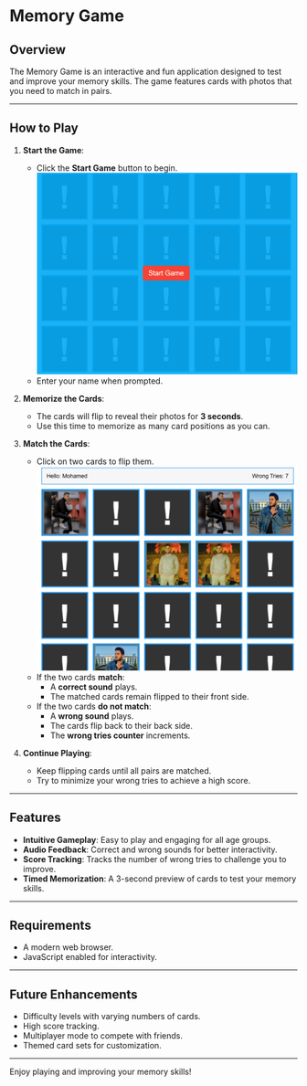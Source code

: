 # Memory Game

## Overview
The Memory Game is an interactive and fun application designed to test and improve your memory skills. The game features cards with photos that you need to match in pairs.

---

## How to Play

1. **Start the Game**:
   - Click the **Start Game** button to begin.
   ![Before Start Screen](starting.png)
   - Enter your name when prompted.

2. **Memorize the Cards**:
   - The cards will flip to reveal their photos for **3 seconds**.
   - Use this time to memorize as many card positions as you can.

3. **Match the Cards**:
   - Click on two cards to flip them.
     ![Game In Progress](mid-game.png)
   - If the two cards **match**:
     - A **correct sound** plays.
     - The matched cards remain flipped to their front side.
   - If the two cards **do not match**:
     - A **wrong sound** plays.
     - The cards flip back to their back side.
     - The **wrong tries counter** increments.

4. **Continue Playing**:
   - Keep flipping cards until all pairs are matched.
   - Try to minimize your wrong tries to achieve a high score.

---

## Features

- **Intuitive Gameplay**: Easy to play and engaging for all age groups.
- **Audio Feedback**: Correct and wrong sounds for better interactivity.
- **Score Tracking**: Tracks the number of wrong tries to challenge you to improve.
- **Timed Memorization**: A 3-second preview of cards to test your memory skills.

---

## Requirements
- A modern web browser.
- JavaScript enabled for interactivity.

---

## Future Enhancements
- Difficulty levels with varying numbers of cards.
- High score tracking.
- Multiplayer mode to compete with friends.
- Themed card sets for customization.

---

Enjoy playing and improving your memory skills!

